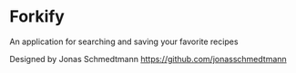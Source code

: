 # Forkify
An application for searching and saving your favorite recipes

Designed by Jonas Schmedtmann
https://github.com/jonasschmedtmann

